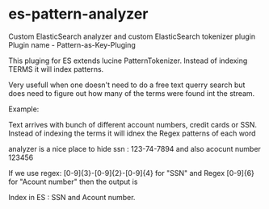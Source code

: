 es-pattern-analyzer
===================

Custom ElasticSearch analyzer and custom ElasticSearch tokenizer plugin
Plugin name - Pattern-as-Key-Pluging


This pluging for ES extends lucine PatternTokenizer.
Instead of indexing TERMS it will index patterns.

Very usefull when one doesn't need to do a free text querry search but does need to figure out how many
of the terms were found int the stream.

Example:

Text arrives with bunch of different account numbers, credit cards or SSN.
Instead of indexing the terms it will idnex the Regex patterns of each word

analyzer is a nice place to hide ssn : 123-74-7894 and also acocunt number 123456

If we use regex: [0-9]{3}-[0-9]{2}-[0-9]{4} for "SSN" and Regex [0-9]{6} for "Acount number" then the output is

Index in ES : SSN and Acount number.






